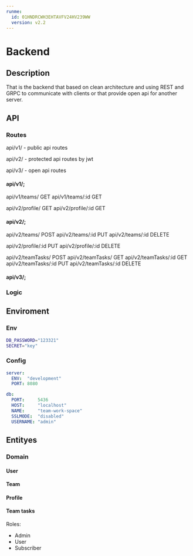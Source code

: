 ```yaml
---
runme:
  id: 01HNDRCWH3EHTAVFV24HV239WW
  version: v2.2
---
```


# Backend

## Description

<p>
That is the backend that based on clean architecture and using REST and GRPC to communicate with clients or that provide open api for another server.  
</p>

## API

### Routes

<p>api/v1/ - public api routes</p>
<p>api/v2/ - protected api routes by jwt</p>
<p>api/v3/ - open api routes</p>

#### api/v1/;

api/v1/teams/        GET
api/v1/teams/:id     GET

api/v2/profile/      GET
api/v2/profile/:id   GET

#### api/v2/;

api/v2/teams/        POST
api/v2/teams/:id     PUT
api/v2/teams/:id     DELETE

api/v2/profile/:id   PUT
api/v2/profile/:id   DELETE

api/v2/teamTasks/    POST
api/v2/teamTasks/    GET
api/v2/teamTasks/:id GET
api/v2/teamTasks/:id PUT
api/v2/teamTasks/:id DELETE

#### api/v3/;

### Logic

## Enviroment

### Env

```sh {"id":"01HNFM6NAE7YRMZQ68ZP474DNV"}
DB_PASSWORD="123321"
SECRET="key"
```

### Config

```yaml {"id":"01HNFM6NAE7YRMZQ68ZQQMAS8Z"}
server:
  ENV:  "development"
  PORT: 8080

db:
  PORT:     5436
  HOST:     "localhost"
  NAME:     "team-work-space"
  SSLMODE:  "disabled"
  USERNAME: "admin"
```

## Entityes

### Domain

#### User

#### Team

#### Profile

#### Team tasks

Roles:

<ul>
<li>Admin</li>
<li>User</li>
<li>Subscriber</li>
</ul>